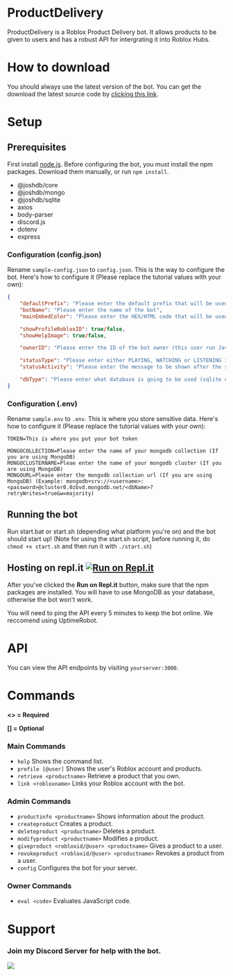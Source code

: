 # ProductDelivery
ProductDelivery is a Roblox Product Delivery bot. It allows products to be given to users and has a robust API for intergrating it into Roblox Hubs.

# How to download
You should always use the latest version of the bot. You can get the download the latest source code by [clicking this link](https://github.com/SoCuul/ProductDelivery/releases/latest).

# Setup
## Prerequisites
First install [node.js](https://nodejs.org/en/download/).
Before configuring the bot, you must install the npm packages. Download them manually, or run `npm install`.

* @joshdb/core
* @joshdb/mongo
* @joshdb/sqlite
* axios
* body-parser
* discord.js
* dotenv
* express

### Configuration (config.json)
Rename `sample-config.json` to `config.json`. This is the way to configure the bot.
Here's how to configure it (Please replace the tutorial values with your own):
```json
{
    "defaultPrefix": "Please enter the default prefix that will be used for the commands",
    "botName": "Please enter the name of the bot",
    "mainEmbedColor": "Please enter the HEX/HTML code that will be used for most embeds",

    "showProfileRobloxID": true/false,
    "showHelpImage": true/false,

    "ownerID": "Please enter the ID of the bot owner (this user run JavaScript code)",

    "statusType": "Please enter either PLAYING, WATCHING or LISTENING in all caps",
    "statusActivity": "Please enter the message to be shown after the status type",

    "dbType": "Please enter what database is going to be used (sqlite or mongo)"
}
```

### Configuration (.env)
Rename `sample.env` to `.env`. This is where you store sensitive data.
Here's how to configure it (Please replace the tutorial values with your own):
```
TOKEN=This is where you put your bot token

MONGOCOLLECTION=Please enter the name of your mongodb collection (If you are using MongoDB)
MONGOCLUSTERNAME=Pleae enter the name of your mongodb cluster (If you are using MongoDB)
MONGOURL=Please enter the mongodb collection url (If you are using MongoDB) (Example: mongodb+srv://<username>:<password>@cluster0.0zbvd.mongodb.net/<dbName>?retryWrites=true&w=majority)
```

## Running the bot
Run start.bat or start.sh (depending what platform you're on) and the bot should start up! (Note for using the start.sh script, before running it, do `chmod +x start.sh` and then run it with `./start.sh`)

## Hosting on repl.it [![Run on Repl.it](https://repl.it/badge/github/socuul/productdelivery)](https://repl.it/github/socuul/productdelivery)
After you've clicked the **Run on Repl.it** button, make sure that the npm packages are installed.
You will have to use MongoDB as your database, otherwise the bot won't work.

You will need to ping the API every 5 minutes to keep the bot online. We reccomend using UptimeRobot.

# API
You can view the API endpoints by visiting `yourserver:3000`.

# Commands
**<> = Required**

**[] = Optional**
### Main Commands
* `help` Shows the command list.
* `profile [@user]` Shows the user's Roblox account and products.
* `retrieve <productname>` Retrieve a product that you own.
* `link <robloxname>` Links your Roblox account with the bot.
### Admin Commands
* `productinfo <productname>` Shows information about the product.
* `createproduct` Creates a product.
* `deleteproduct <productname>` Deletes a product.
* `modifyproduct <productname>` Modifies a product.
* `giveproduct <robloxid/@user> <productname>` Gives a product to a user.
* `revokeproduct <robloxid/@user> <productname>` Revokes a product from a user.
* `config` Configures the bot for your server.
### Owner Commands
* `eval <code>` Evaluates JavaScript code.


# Support
### Join my Discord Server for help with the bot.

<a href="https://discord.gg/AY7WHt4Nrw"><img src="https://discordapp.com/api/guilds/774121617240358932/widget.png?style=banner2"></a>
